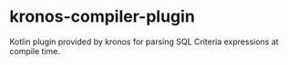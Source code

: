 # kronos-compiler-plugin

Kotlin plugin provided by kronos for parsing SQL Criteria expressions at compile time.